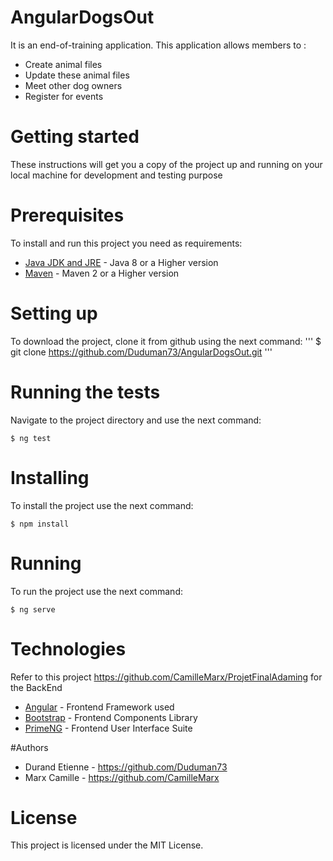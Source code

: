 # AngularDogsOut

It is an end-of-training application. 
This application allows members to :
- Create animal files
- Update these animal files
- Meet other dog owners
- Register for events

# Getting started
These instructions will get you a copy of the project up and running on your local machine for development and testing purpose

  # Prerequisites
  To install and run this project you need as requirements:

  * [Java JDK and JRE](https://www.java.com/fr/download/) - Java 8 or a Higher version
  * [Maven](https://maven.apache.org/) - Maven 2 or a Higher version

  # Setting up
  To download the project, clone it from github using the next command:
  '''
   $ git clone https://github.com/Duduman73/AngularDogsOut.git
   '''
 
 # Running the tests
 Navigate to the project directory and use the next command:

```
$ ng test
```

# Installing
To install the project use the next command:

```
$ npm install
```

# Running
To run the project use the next command:

```
$ ng serve
```

# Technologies
Refer to this project https://github.com/CamilleMarx/ProjetFinalAdaming for the BackEnd
* [Angular](https://angular.org/) - Frontend Framework used
* [Bootstrap](https://getbootstrap.com/) - Frontend Components Library
* [PrimeNG](https://www.primefaces.org/primeng/#/) - Frontend User Interface Suite

#Authors
* Durand Etienne - https://github.com/Duduman73
* Marx Camille - https://github.com/CamilleMarx

# License
This project is licensed under the MIT License.
